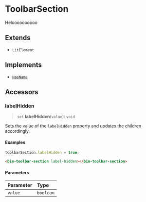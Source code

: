# ToolbarSection

Heloooooooooo

## Extends

- `LitElement`

## Implements

- [`HasName`](../interfaces/HasName.md)

## Accessors

### labelHidden

> `set` **labelHidden**(`value`): `void`

Sets the value of the `labelHidden` property and updates the children accordingly.

#### Examples

```typescript
toolbarSection.labelHidden = true;
```

```html
<bim-toolbar-section label-hidden></bim-toolbar-section>
```

#### Parameters

| Parameter | Type |
| :------ | :------ |
| `value` | `boolean` |
